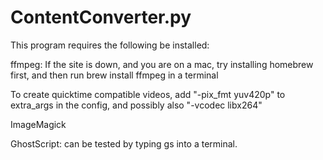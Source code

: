 # ContentConverter.py
This program requires the following be installed:

ffmpeg:
If the site is down, and you are on a mac, try installing homebrew first, and then run
brew install ffmpeg
in a terminal

To create quicktime compatible videos, add "-pix_fmt yuv420p" to extra_args in the config, and possibly also "-vcodec libx264"


ImageMagick

GhostScript: can be tested by typing gs into a terminal.
